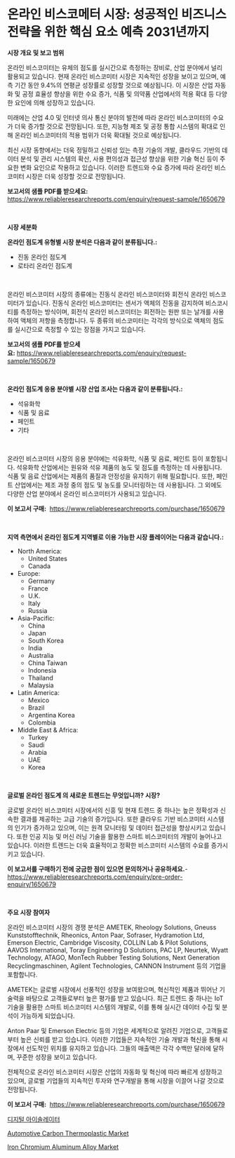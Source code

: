 <p><h1>온라인 비스코메터 시장: 성공적인 비즈니스 전략을 위한 핵심 요소 예측 2031년까지</h1></p><p><strong>시장 개요 및 보고 범위</strong></p>
<p><p>온라인 비스코미터는 유체의 점도를 실시간으로 측정하는 장비로, 산업 분야에서 널리 활용되고 있습니다. 현재 온라인 비스코미터 시장은 지속적인 성장을 보이고 있으며, 예측 기간 동안 9.4%의 연평균 성장률로 성장할 것으로 예상됩니다. 이 시장은 산업 자동화 및 공정 효율성 향상을 위한 수요 증가, 식품 및 의약품 산업에서의 적용 확대 등 다양한 요인에 의해 성장하고 있습니다.</p><p>미래에는 산업 4.0 및 인터넷 의사 통신 분야의 발전에 따라 온라인 비스코미터의 수요가 더욱 증가할 것으로 전망됩니다. 또한, 지능형 제조 및 공정 통합 시스템의 확대로 인해 온라인 비스코미터의 적용 범위가 더욱 확대될 것으로 예상됩니다.</p><p>최신 시장 동향에서는 더욱 정밀하고 신뢰성 있는 측정 기술의 개발, 클라우드 기반의 데이터 분석 및 관리 시스템의 확산, 사용 편의성과 접근성 향상을 위한 기술 혁신 등이 주요한 변화 요인으로 작용하고 있습니다. 이러한 트렌드와 수요 증가에 따라 온라인 비스코미터 시장은 더욱 성장할 것으로 전망됩니다.</p></p>
<p><strong>보고서의 샘플 PDF를 받으세요:</strong> <a href="https://www.reliableresearchreports.com/enquiry/request-sample/1650679">https://www.reliableresearchreports.com/enquiry/request-sample/1650679</a></p>
<p>&nbsp;</p>
<p><strong>시장 세분화</strong></p>
<p><strong>온라인 점도계 유형별 시장 분석은 다음과 같이 분류됩니다.:</strong></p>
<p><ul><li>진동 온라인 점도계</li><li>로타리 온라인 점도계</li></ul></p>
<p>&nbsp;</p>
<p><p>온라인 비스코미터 시장의 종류에는 진동식 온라인 비스코미터와 회전식 온라인 비스코미터가 있습니다. 진동식 온라인 비스코미터는 센서가 액체의 진동을 감지하여 비스코시티를 측정하는 방식이며, 회전식 온라인 비스코미터는 회전하는 원판 또는 날개를 사용하여 액체의 저항을 측정합니다. 두 종류의 비스코미터는 각각의 방식으로 액체의 점도를 실시간으로 측정할 수 있는 장점을 가지고 있습니다.</p></p>
<p><strong>보고서의 샘플 PDF를 받으세요:</strong>&nbsp;<a href="https://www.reliableresearchreports.com/enquiry/request-sample/1650679">https://www.reliableresearchreports.com/enquiry/request-sample/1650679</a></p>
<p>&nbsp;</p>
<p><strong> 온라인 점도계 응용 분야별 시장 산업 조사는 다음과 같이 분류됩니다.:</strong></p>
<p><ul><li>석유화학</li><li>식품 및 음료</li><li>페인트</li><li>기타</li></ul></p>
<p>&nbsp;</p>
<p><p>온라인 비스코미터 시장의 응용 분야에는 석유화학, 식품 및 음료, 페인트 등이 포함됩니다. 석유화학 산업에서는 원유와 석유 제품의 농도 및 점도를 측정하는 데 사용됩니다. 식품 및 음료 산업에서는 제품의 품질과 안정성을 유지하기 위해 필요합니다. 또한, 페인트 산업에서는 제조 과정 중의 점도 및 농도를 모니터링하는 데 사용됩니다. 그 외에도 다양한 산업 분야에서 온라인 비스코미터가 사용되고 있습니다.</p></p>
<p><strong>이 보고서 구매:</strong>&nbsp; <a href="https://www.reliableresearchreports.com/purchase/1650679">https://www.reliableresearchreports.com/purchase/1650679</a></p>
<p>&nbsp;</p>
<p><strong>지역 측면에서 온라인 점도계 지역별로 이용 가능한 시장 플레이어는 다음과 같습니다.:</strong></p>
<p><ul>
    <li>
        North America:
        <ul>
            <li>United States</li>
            <li>Canada</li>
        </ul>
    </li>
    <li>
        Europe:
        <ul>
            <li>Germany</li>
            <li>France</li>
            <li>U.K.</li>
            <li>Italy</li>
            <li>Russia</li>
        </ul>
    </li>
    <li>
        Asia-Pacific:
        <ul>
            <li>China</li>
            <li>Japan</li>
            <li>South Korea</li>
            <li>India</li>
            <li>Australia</li>
            <li>China Taiwan</li>
            <li>Indonesia</li>
            <li>Thailand</li>
            <li>Malaysia</li>
        </ul>
    </li>
    <li>
        Latin America:
        <ul>
            <li>Mexico</li>
            <li>Brazil</li>
            <li>Argentina Korea</li>
            <li>Colombia</li>
        </ul>
    </li>
    <li>
        Middle East & Africa:
        <ul>
            <li>Turkey</li>
            <li>Saudi</li>
            <li>Arabia</li>
            <li>UAE</li>
            <li>Korea</li>
        </ul>
    </li>
    </ul></p>
<p>&nbsp;</p>
<p><strong>글로벌 온라인 점도계 의 새로운 트렌드는 무엇입니까? 시장?</strong></p>
<p><p>글로벌 온라인 비스코미터 시장에서의 신흥 및 현재 트렌드 중 하나는 높은 정확성과 신속한 결과를 제공하는 고급 기술의 증가입니다. 또한 클라우드 기반 비스코미터 시스템의 인기가 증가하고 있으며, 이는 원격 모니터링 및 데이터 접근성을 향상시키고 있습니다. 또한 인공 지능 및 머신 러닝 기술을 활용한 스마트 비스코미터의 개발이 늘어나고 있습니다. 이러한 트렌드는 더욱 효율적이고 정확한 비스코미터 시스템의 수요를 증가시키고 있습니다.</p></p>
<p><strong>이 보고서를 구매하기 전에 궁금한 점이 있으면 문의하거나 공유하세요.</strong>- <a href="https://www.reliableresearchreports.com/enquiry/pre-order-enquiry/1650679">https://www.reliableresearchreports.com/enquiry/pre-order-enquiry/1650679</a></p>
<p>&nbsp;</p>
<p><strong>주요 시장 참여자</strong></p>
<p><p>온라인 비스코미터 시장의 경쟁 분석은 AMETEK, Rheology Solutions, Gneuss Kunststofftechnik, Rheonics, Anton Paar, Sofraser, Hydramotion Ltd, Emerson Electric, Cambridge Viscosity, COLLIN Lab & Pilot Solutions, AAVOS International, Toray Engineering D Solutions, PAC LP, Neurtek, Wyatt Technology, ATAGO, MonTech Rubber Testing Solutions, Next Generation Recyclingmaschinen, Agilent Technologies, CANNON Instrument 등의 기업을 포함합니다.</p><p>AMETEK는 글로벌 시장에서 선풍적인 성장을 보여왔으며, 혁신적인 제품과 뛰어난 기술력을 바탕으로 고객들로부터 높은 평가를 받고 있습니다. 최근 트렌드 중 하나는 IoT 기술을 활용한 스마트 비스코미터 시스템의 개발로, 이를 통해 실시간 데이터 수집 및 분석이 가능하게 되었습니다.</p><p>Anton Paar 및 Emerson Electric 등의 기업은 세계적으로 알려진 기업으로, 고객들로부터 높은 신뢰를 받고 있습니다. 이러한 기업들은 지속적인 기술 개발과 혁신을 통해 시장에서 선도적인 위치를 유지하고 있습니다. 그들의 매출액은 각각 수백만 달러에 달하며, 꾸준한 성장을 보이고 있습니다.</p><p>전체적으로 온라인 비스코미터 시장은 산업의 자동화 및 혁신에 따라 빠르게 성장하고 있으며, 글로벌 기업들의 지속적인 투자와 연구개발을 통해 시장을 이끌어 나갈 것으로 전망됩니다.</p></p>
<p><strong>이 보고서 구매:</strong>&nbsp;&nbsp;<a href="https://www.reliableresearchreports.com/purchase/1650679">https://www.reliableresearchreports.com/purchase/1650679</a></p>
<p><p><a href="https://medium.com/@sherlock567567/%EB%94%94%EC%A7%80%ED%84%B8-%EC%95%84%EC%9D%B4%EC%86%94%EB%A0%88%EC%9D%B4%ED%84%B0-%EC%8B%9C%EC%9E%A5-%EC%8B%9C%EC%9E%A5-%EC%A0%90%EC%9C%A0%EC%9C%A8-%EC%8B%9C%EC%9E%A5-%EB%8F%99%ED%96%A5-%EB%B0%8F-%EB%AF%B8%EB%9E%98-%EC%84%B1%EC%9E%A5-%ED%83%90%EC%83%89-582da472217f">디지털 아이솔레이터</a></p><p><a href="https://cute-banjo-8ca.notion.site/Automotive-Carbon-Thermoplastic-Market-Size-Furnishes-Valuable-Information-Encompassing-Market-Share-9cad08966415487383c01128b614b018">Automotive Carbon Thermoplastic Market</a></p><p><a href="https://meowing-lemming-dd3.notion.site/Iron-Chromium-Aluminum-Alloy-Market-Size-Focuses-on-Market-Dynamics-In-Depth-Analysis-and-Future-Pr-a3212a0d94c74943830df3d518ae6516">Iron Chromium Aluminum Alloy Market</a></p></p>

